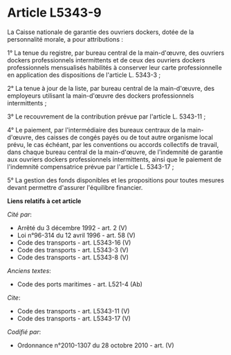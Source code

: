 # Article L5343-9

La Caisse nationale de garantie des ouvriers dockers, dotée de la personnalité morale, a pour attributions : 

1° La tenue du registre, par bureau central de la main-d'œuvre, des ouvriers dockers professionnels intermittents et de ceux
des ouvriers dockers professionnels mensualisés habilités à conserver leur carte professionnelle en application des
dispositions de l'article L. 5343-3 ; 

2° La tenue à jour de la liste, par bureau central de la main-d'œuvre, des employeurs utilisant la main-d'œuvre des dockers
professionnels intermittents ; 

3° Le recouvrement de la contribution prévue par l'article L. 5343-11 ; 

4° Le paiement, par l'intermédiaire des bureaux centraux de la main-d'œuvre, des caisses de congés payés ou de tout autre
organisme local prévu, le cas échéant, par les conventions ou accords collectifs de travail, dans chaque bureau central de la
main-d'œuvre, de l'indemnité de garantie aux ouvriers dockers professionnels intermittents, ainsi que le paiement de
l'indemnité compensatrice prévue par l'article L. 5343-17 ; 

5° La gestion des fonds disponibles et les propositions pour toutes mesures devant permettre d'assurer l'équilibre financier.

**Liens relatifs à cet article**

_Cité par_:

  - Arrêté du 3 décembre 1992 - art. 2 (V)
  - Loi n°96-314 du 12 avril 1996 - art. 58 (V)
  - Code des transports - art. L5343-16 (V)
  - Code des transports - art. L5343-3 (V)
  - Code des transports - art. L5343-8 (V)

_Anciens textes_:

  - Code des ports maritimes - art. L521-4 (Ab)

_Cite_:

  - Code des transports - art. L5343-11 (V)
  - Code des transports - art. L5343-17 (V)

_Codifié par_:

  - Ordonnance n°2010-1307 du 28 octobre 2010 - art. (V)
